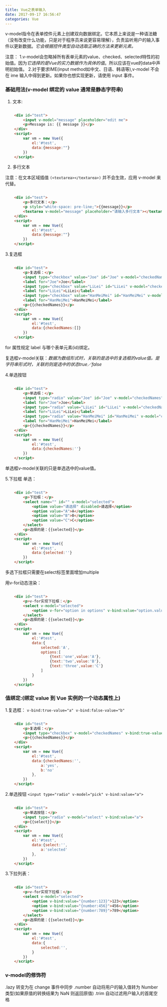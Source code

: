 ```yaml
---
title: Vue之表单输入
date: 2017-09-17 16:56:47
categories: Vue
---
```

v-model指令在表单控件元素上创建双向数据绑定。它本质上来说是一种语法糖（没有改变什么功能，只是对于程序员来说更容易理解），负责监听用户的输入事件以更新数据。*它会根据控件类型自动选取正确的方法来更新元素。*

注意：
	1.v-model会忽略掉所有表单元素的value、checked、selected特性的初始值。因为*它选择的是Vue的实力数据作为具体的值*。所以应该在vue的data中声明初始值。
	2.对于要求IME(input method如中文、日语、韩语等),v-model 不会在 ime 输入中得到更新。如果你也想实现更新，请使用 input 事件。

### 基础用法(v-model 绑定的 value 通常是静态字符串)

1. 文本:

``` html

	<div id="test">
        <input v-model="message" placeholder="edit me">
        <p>Message is: {{ message }}</p>
    </div>
    <script>
        var vm = new Vue({
            el:'#test',
            data:{message:""}
        })
    </script>	

```

 2. 多行文本

注意：在文本区域插值 `(<textarea></textarea>)` 并不会生效，应用 v-model 来代替。

``` html

 	<div id="test">
        <p>多行文本：</p>
        <p style="white-space: pre-line;">{{message}}</p>
        <textarea v-model="message" placeholder="请输入多行文本"></textarea>
    </div>
    <script>
        var vm = new Vue({
            el:'#test',
            data:{message:""}
        })
    </script>

```

3.复选框

``` html

	<div id="test">
        <p>复选框：</p>
        <input type="checkbox" value="Joe" id="Joe" v-model="checkedNames">
        <label for="Joe">Joe</label>
        <input type="checkbox" value="LiLei" id="LiLei" v-model="checkedNames">
        <label for="LiLei">LiLei</label>
        <input type="checkbox" value="HanMeiMei" id="HanMeiMei" v-model="checkedNames">
        <label for="HanMeiMei">HanMeiMei</label>
        <p>{{checkedNames}}</p>
    </div>
    <script>
        var vm = new Vue({
            el:'#test',
            data:{checkedNames:[]}
        })
    </script>

```

for 属性规定 label 与哪个表单元素(id)绑定。

复选框v-model关联：*数据为数组形式时，关联的是选中的复选框的value值。是字符串形式时，关联的则是选中的状态true／false*

4.单选按钮

``` html

	<div id="test">
        <p>单选框：</p>
        <input type="radio" value="Joe" id="Joe" v-model="checkedNames">
        <label for="Joe">Joe</label>
        <input type="radio" value="LiLei" id="LiLei" v-model="checkedNames">
        <label for="LiLei">LiLei</label>
        <input type="radio" value="HanMeiMei" id="HanMeiMei" v-model="checkedNames">
        <label for="HanMeiMei">HanMeiMei</label>
        <p>{{checkedNames}}</p>
    </div>
    <script>
        var vm = new Vue({
            el:'#test',
            data:{checkedNames:''}
        })
    </script>

```

单选框v-model关联的只是单选选中的value值。    

5.下拉框
单选：

``` html

	<div id="test">
        <p>下拉框：</p>
        <select name="" id="" v-model="selected">
            <option value="请选择" disabled>请选择</option>
            <option value="A">A</option>
            <option value="B">B</option>
            <option value="C">C</option>
        </select>
        <p>选择的是：{{selected}}</p>
    </div>
    <script>
        var vm = new Vue({
            el:'#test',
            data:{selected:''}
        })
    </script>

```

多选下拉框只需要在select标签里面增加multiple

用v-for动态渲染：

``` html

	<div id="test">
        <p>v-for实现下拉框：</p>
        <select v-model="selected">
            <option v-for="option in options" v-bind:value="option.value">{{option.text}}</option>
        </select>
        <p>选择的是：{{selected}}</p>
    </div>
    <script>
        var vm = new Vue({
            el:'#test',
            data:{
                selected:'A',
                options:[
                    {text:'one',value:'A'},
                    {text:'two',value:'B'},
                    {text:'three',value:'C'}
                ]
            }
        })
    </script>  

```

### 值绑定:(绑定 value 到 Vue 实例的一个动态属性上)

1.复选框：
`v-bind:true-value="a" v-bind:false-value="b"`

``` html

	<div id="test">
        <p>复选框：</p>
        <input type="checkbox" v-model="checkedNames" v-bind:true-value="a" v-bind:false-value="b">
        <p>{{checkedNames}}</p>
    </div>
    <script>
        var vm = new Vue({
            el:'#test',
            data:{checkedNames:'',
                a:'yes',
                b:'no'
            },
        })
    </script>

```

2.单选按钮
`<input type="radio" v-model="pick" v-bind:value="a">`

``` html

	<div id="test">
        <p>单选按钮：</p>
        <input type="radio" v-model="select" v-bind:value="a">
        <p>{{select}}</p>
    </div>
    <script>
        var vm = new Vue({
            el:'#test',
            data:{select:'',
                a:'selected'
            },
        })
    </script>

``` 

3.下拉列表：

``` html

	<div id="test">
        <p>v-for实现下拉框：</p>
        <select v-model="selected">
            <option v-bind:value="{number:123}">123</option>
            <option v-bind:value="{number:456}">456</option>
            <option v-bind:value="{number:789}">789</option>
        </select>
        <p>选择的是：{{selected}}</p>
    </div>
    <script>
        var vm = new Vue({
            el:'#test',
            data:{
                selected:'',
            }
        })
    </script>

```

### v-model的修饰符

.lazy   转变为在 change 事件中同步
.number   自动将用户的输入值转为 Number 类型(如果原值的转换结果为 NaN 则返回原值)
.trim    自动过滤用户输入的首尾空格